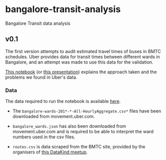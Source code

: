 # bangalore-transit-analysis

Bangalore Transit data analysis

## v0.1

The first version attempts to audit estimated travel times of buses in BMTC
schedules. Uber provides data for transit times between different wards in
Bangalore, and an attempt was made to use this data for the validation.

[This
notebook](https://github.com/punchagan/bangalore-transit-analysis/blob/v0.1/Audit%20BMTC%20bus%20schedules%20using%20Uber%20Travel%20Time%20data.ipynb) (or [this presentation](https://github.com/punchagan/bangalore-transit-analysis/releases/download/v0.1/uber-data-problems.pdf))
explains the approach taken and the problems we found in Uber's data.

### Data

The data required to run the notebook is available
[here](https://github.com/punchagan/bangalore-transit-analysis/releases/tag/v0.1).

- The `bangalore-wards-201*-*-All-HourlyAggregate.csv*` files have been
  downloaded from movement.uber.com.

- `bangalore_wards.json` has also been downloaded from movement.uber.com and is
  required to be able to interpret the ward numbers used in the csv files.

- `routes.csv` is data scraped from the BMTC site, provided by the organisers of
  [this DataKind meetup](https://www.meetup.com/DataKind-Bangalore/events/262356567/).
